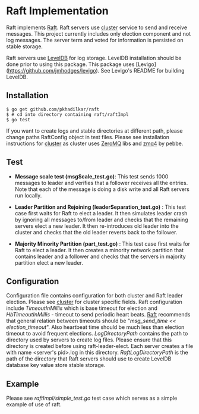 Raft Implementation
=====================

Raft implements [Raft](https://ramcloud.stanford.edu/wiki/download/attachments/11370504/raft.pdf). Raft servers use [cluster](http://github.com/pkhadilkar/cluster) service to send and receive messages. This project currently includes only election component and not log messages. The server term and voted for information is persisted on stable storage. 

Raft servers use [LevelDB](https://code.google.com/p/leveldb/) for log storage. LevelDB installation should be done prior to using this package. This package uses [Levigo] (https://github.com/jmhodges/levigo). See Levigo's README for building LevelDB.

Installation
-------------
```
$ go get github.com/pkhadilkar/raft
$ # cd into directory containing raft/raftImpl
$ go test
```
If you want to create logs and stable directories at different path, please change paths RaftConfig object in test files.
Please see installation instructions for [cluster](http://github.com/pkhadilkar/cluster) as cluster uses [ZeroMQ](http://zeromq.org/) libs and [zmq4](https://github.com/pebbe/zmq4) by pebbe.

Test
----

+ **Message scale test (msgScale_test.go)**:
This test sends 1000 messages to leader and verifies that a follower receives all the entries. Note that each of the message is doing a disk write and all Raft servers run locally.

+ **Leader Partition and Rejoining (leaderSeparation_test.go)** : This test case first waits for Raft to elect a leader. It then simulates leader crash by ignoring all messages to/from leader and checks that the remaining servers elect a new leader. It then re-introduces old leader into the cluster and checks that the old leader reverts back to the follower.

+ **Majority Minority Partition (part_test.go)** : This test case first waits for Raft to elect a leader. It then creates a minority network partition that contains leader and a follower and checks that the servers in majority partition elect a new leader.



Configuration
----------------
Configuration file contains configuration for both cluster and Raft leader election. Please see [cluster](http://github.com/pkhadilkar/cluster) for cluster specific fields. Raft configuration include *TimeoutInMillis* which is base timeout for election and *HbTimeoutInMillis* - timeout to send periodic heart beats. [Raft](https://ramcloud.stanford.edu/wiki/download/attachments/11370504/raft.pdf) recommends that general relation between timeouts should be "*msg_send_time <<  election_timeout*". Also heartbeat time should be much less than election timeout to avoid frequent elections. *LogDirectoryPath* contains the path to directory used by servers to create log files. Please ensure that this directory is created before using raft-leader-elect. Each server creates a file with name <server's pid>.log in this directory. *RaftLogDirectoryPath* is the path of the directory that Raft servers should use to create LevelDB database key value store stable storage.

Example
--------------
Please see *raftImpl/simple_test.go* test case which serves as a simple example of use of raft.
